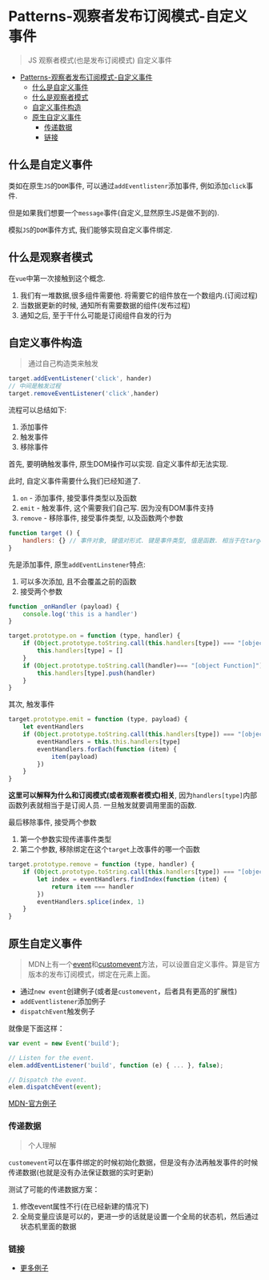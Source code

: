 # Patterns-观察者发布订阅模式-自定义事件
> JS 观察者模式(也是发布订阅模式) 自定义事件

<!-- TOC -->

- [Patterns-观察者发布订阅模式-自定义事件](#patterns-观察者发布订阅模式-自定义事件)
  - [什么是自定义事件](#什么是自定义事件)
  - [什么是观察者模式](#什么是观察者模式)
  - [自定义事件构造](#自定义事件构造)
  - [原生自定义事件](#原生自定义事件)
    - [传递数据](#传递数据)
    - [链接](#链接)

<!-- /TOC -->

## 什么是自定义事件

类如在原生`JS`的`DOM`事件, 可以通过`addEventlistenr`添加事件, 例如添加`click`事件.

但是如果我们想要一个`message`事件(自定义,显然原生JS是做不到的).

模拟`JS`的`DOM`事件方式, 我们能够实现自定义事件绑定.

## 什么是观察者模式

在`vue`中第一次接触到这个概念.

1. 我们有一堆数据,很多组件需要他. 将需要它的组件放在一个数组内.(订阅过程)
2. 当数据更新的时候, 通知所有需要数据的组件(发布过程)
3. 通知之后, 至于干什么可能是订阅组件自发的行为

## 自定义事件构造

> 通过自己构造类来触发

```JavaScript
target.addEventListener('click', hander)
// 中间是触发过程
target.removeEventListener('click',hander)
```

流程可以总结如下:

1. 添加事件
2. 触发事件
3. 移除事件

首先, 要明确触发事件, 原生DOM操作可以实现. 自定义事件却无法实现.

此时, 自定义事件需要什么我们已经知道了.

1. `on` - 添加事件, 接受事件类型以及函数
2. `emit` - 触发事件, 这个需要我们自己写. 因为没有DOM事件支持
3. `remove` - 移除事件, 接受事件类型, 以及函数两个参数

```javascript
function target () {
    handlers: {} // 事件对象, 键值对形式. 键是事件类型, 值是函数. 相当于在target上对某事件类型添加了处理函数    
}
```

先是添加事件, 原生`addEventLinstener`特点:

1. 可以多次添加, 且不会覆盖之前的函数
2. 接受两个参数

```javascript
function _onHandler (payload) {
    console.log('this is a handler')
}

target.prototype.on = function (type, handler) {
    if (Object.prototype.toString.call(this.handlers[type]) === "[object Undefined]") {
        this.handlers[type] = []
    }
    if (Object.prototype.toString.call(handler)=== "[object Function]") {
        this.handlers[type].push(handler)        
    }
}
```

其次, 触发事件


```javascript
target.prototype.emit = function (type, payload) {
    let eventHandlers
    if (Object.prototype.toString.call(this.handlers[type]) === "[object Array]" && this.handlers[type].length > 0) {
        eventHandlers = this.this.handlers[type]
        eventHandlers.forEach(function (item) {
            item(payload)
        })
    }
}
```

**这里可以解释为什么和订阅模式(或者观察者模式)相关**, 因为`handlers[type]`内部函数列表就相当于是订阅人员. 一旦触发就要调用里面的函数.

最后移除事件, 接受两个参数

1. 第一个参数实现传递事件类型
2. 第二个参数, 移除绑定在这个`target`上改事件的哪一个函数

```javascript
target.prototype.remove = function (type, handler) {
    if (Object.prototype.toString.call(this.handlers[type]) === "[object Array]" && this.handlers[type].length > 0) {
        let index = eventHandlers.findIndex(function (item) {
            return item === handler
        })
        eventHandlers.splice(index, 1)
    }
}
```

## 原生自定义事件

> MDN上有一个[event](https://developer.mozilla.org/zh-CN/docs/Web/API/Event)和[customevent](https://developer.mozilla.org/en-US/docs/Web/API/CustomEvent)方法，可以设置自定义事件。算是官方版本的发布订阅模式，绑定在元素上面。

* 通过`new event`创建例子(或者是`customevent`，后者具有更高的扩展性)
* `addEventlistener`添加例子
* `dispatchEvent`触发例子

就像是下面这样：

```JavaScript
var event = new Event('build');

// Listen for the event.
elem.addEventListener('build', function (e) { ... }, false);

// Dispatch the event.
elem.dispatchEvent(event);
```

[MDN-官方例子](https://developer.mozilla.org/zh-CN/docs/Web/Guide/Events/Creating_and_triggering_events)

### 传递数据

> 个人理解

`customevent`可以在事件绑定的时候初始化数据，但是没有办法再触发事件的时候传递数据(也就是没有办法保证数据的实时更新)

测试了可能的传递数据方案：

1. 修改event属性不行(在已经新建的情况下)
2. 全局变量应该是可以的，更进一步的话就是设置一个全局的状态机，然后通过状态机里面的数据

### 链接

* [更多例子](https://juejin.im/entry/5ad070b56fb9a028db591d49)